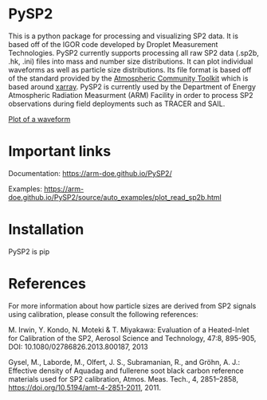 # PySP2

This is a python package for processing and visualizing SP2 data. It is based off of the IGOR code developed by Droplet Measurement Technologies. 
PySP2 currently supports processing all raw SP2 data (.sp2b, .hk, .ini) files into mass and number size distributions. 
It can plot individual waveforms as well as particle size distributions. Its file format is based off of the standard
provided by the [Atmospheric Community Toolkit](https://arm-doe.github.io/ACT) which is based around [xarray](https://xarray.pydata.org). 
PySP2 is currently used by the Department of Energy Atmospheric Radiation Measurment (ARM) Facility in order to process SP2 observations during field deployments such
as TRACER and SAIL.

[Plot of a waveform](https://arm-doe.github.io/PySP2/_images/sphx_glr_plot_read_sp2b_001.png "Plot of a waveform")
# Important links

Documentation: https://arm-doe.github.io/PySP2/

Examples: https://arm-doe.github.io/PySP2/source/auto_examples/plot_read_sp2b.html

# Installation

PySP2 is pip

# References

For more information about how particle sizes are derived from SP2 signals using calibration, please consult the following references:

M. Irwin, Y. Kondo, N. Moteki & T. Miyakawa: Evaluation of a Heated-Inlet for Calibration of the SP2, Aerosol Science and Technology, 47:8, 895-905, DOI: 10.1080/02786826.2013.800187, 2013

Gysel, M., Laborde, M., Olfert, J. S., Subramanian, R., and Gröhn, A. J.: Effective density of Aquadag and fullerene soot black carbon reference materials used for SP2 calibration, Atmos. Meas. Tech., 4, 2851–2858, https://doi.org/10.5194/amt-4-2851-2011, 2011. 
